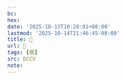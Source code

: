 ```yaml
---
bc:
hex:
date: '2025-10-13T10:28:01+08:00'
lastmod: '2025-10-14T21:46:45-08:00'
title: 􂈥
url: 􂈥
tags: [鍥]
src: DCCV
note:
---
```

